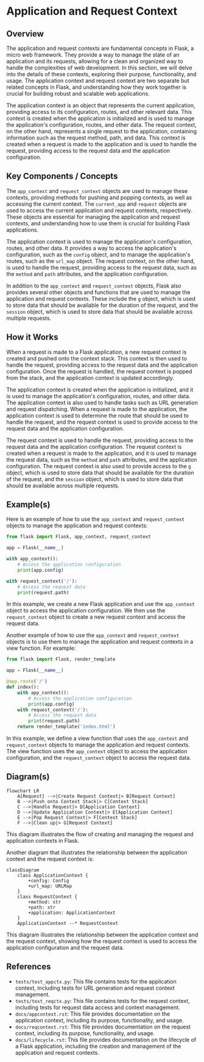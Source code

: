 # Application and Request Context
## Overview
The application and request contexts are fundamental concepts in Flask, a micro web framework. They provide a way to manage the state of an application and its requests, allowing for a clean and organized way to handle the complexities of web development. In this section, we will delve into the details of these contexts, exploring their purpose, functionality, and usage. The application context and request context are two separate but related concepts in Flask, and understanding how they work together is crucial for building robust and scalable web applications.

The application context is an object that represents the current application, providing access to its configuration, routes, and other relevant data. This context is created when the application is initialized and is used to manage the application's configuration, routes, and other data. The request context, on the other hand, represents a single request to the application, containing information such as the request method, path, and data. This context is created when a request is made to the application and is used to handle the request, providing access to the request data and the application configuration.

## Key Components / Concepts
The `app_context` and `request_context` objects are used to manage these contexts, providing methods for pushing and popping contexts, as well as accessing the current context. The `current_app` and `request` objects are used to access the current application and request contexts, respectively. These objects are essential for managing the application and request contexts, and understanding how to use them is crucial for building Flask applications.

The application context is used to manage the application's configuration, routes, and other data. It provides a way to access the application's configuration, such as the `config` object, and to manage the application's routes, such as the `url_map` object. The request context, on the other hand, is used to handle the request, providing access to the request data, such as the `method` and `path` attributes, and the application configuration.

In addition to the `app_context` and `request_context` objects, Flask also provides several other objects and functions that are used to manage the application and request contexts. These include the `g` object, which is used to store data that should be available for the duration of the request, and the `session` object, which is used to store data that should be available across multiple requests.

## How it Works
When a request is made to a Flask application, a new request context is created and pushed onto the context stack. This context is then used to handle the request, providing access to the request data and the application configuration. Once the request is handled, the request context is popped from the stack, and the application context is updated accordingly.

The application context is created when the application is initialized, and it is used to manage the application's configuration, routes, and other data. The application context is also used to handle tasks such as URL generation and request dispatching. When a request is made to the application, the application context is used to determine the route that should be used to handle the request, and the request context is used to provide access to the request data and the application configuration.

The request context is used to handle the request, providing access to the request data and the application configuration. The request context is created when a request is made to the application, and it is used to manage the request data, such as the `method` and `path` attributes, and the application configuration. The request context is also used to provide access to the `g` object, which is used to store data that should be available for the duration of the request, and the `session` object, which is used to store data that should be available across multiple requests.

## Example(s)
Here is an example of how to use the `app_context` and `request_context` objects to manage the application and request contexts:
```python
from flask import Flask, app_context, request_context

app = Flask(__name__)

with app_context():
    # Access the application configuration
    print(app.config)

with request_context('/'):
    # Access the request data
    print(request.path)
```
In this example, we create a new Flask application and use the `app_context` object to access the application configuration. We then use the `request_context` object to create a new request context and access the request data.

Another example of how to use the `app_context` and `request_context` objects is to use them to manage the application and request contexts in a view function. For example:
```python
from flask import Flask, render_template

app = Flask(__name__)

@app.route('/')
def index():
    with app_context():
        # Access the application configuration
        print(app.config)
    with request_context('/'):
        # Access the request data
        print(request.path)
    return render_template('index.html')
```
In this example, we define a view function that uses the `app_context` and `request_context` objects to manage the application and request contexts. The view function uses the `app_context` object to access the application configuration, and the `request_context` object to access the request data.

## Diagram(s)
```mermaid
flowchart LR
    A[Request] -->|Create Request Context|> B[Request Context]
    B -->|Push onto Context Stack|> C[Context Stack]
    C -->|Handle Request|> D[Application Context]
    D -->|Update Application Context|> E[Application Context]
    E -->|Pop Request Context|> F[Context Stack]
    F -->|Clean up|> G[Request Context]
```
This diagram illustrates the flow of creating and managing the request and application contexts in Flask.

Another diagram that illustrates the relationship between the application context and the request context is:
```mermaid
classDiagram
    class ApplicationContext {
        +config: Config
        +url_map: URLMap
    }
    class RequestContext {
        +method: str
        +path: str
        +application: ApplicationContext
    }
    ApplicationContext --* RequestContext
```
This diagram illustrates the relationship between the application context and the request context, showing how the request context is used to access the application configuration and the request data.

## References
* `tests/test_appctx.py`: This file contains tests for the application context, including tests for URL generation and request context management.
* `tests/test_reqctx.py`: This file contains tests for the request context, including tests for request data access and context management.
* `docs/appcontext.rst`: This file provides documentation on the application context, including its purpose, functionality, and usage.
* `docs/reqcontext.rst`: This file provides documentation on the request context, including its purpose, functionality, and usage.
* `docs/lifecycle.rst`: This file provides documentation on the lifecycle of a Flask application, including the creation and management of the application and request contexts.